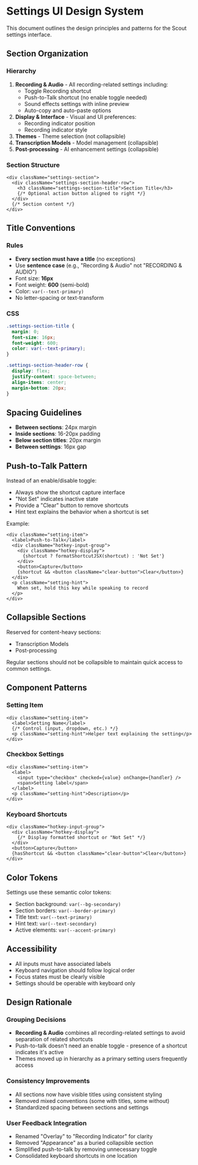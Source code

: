 # Settings UI Design System

This document outlines the design principles and patterns for the Scout settings interface.

## Section Organization

### Hierarchy
1. **Recording & Audio** - All recording-related settings including:
   - Toggle Recording shortcut
   - Push-to-Talk shortcut (no enable toggle needed)
   - Sound effects settings with inline preview
   - Auto-copy and auto-paste options
2. **Display & Interface** - Visual and UI preferences:
   - Recording indicator position
   - Recording indicator style  
3. **Themes** - Theme selection (not collapsible)
4. **Transcription Models** - Model management (collapsible)
5. **Post-processing** - AI enhancement settings (collapsible)

### Section Structure
```tsx
<div className="settings-section">
  <div className="settings-section-header-row">
    <h3 className="settings-section-title">Section Title</h3>
    {/* Optional action button aligned to right */}
  </div>
  {/* Section content */}
</div>
```

## Title Conventions

### Rules
- **Every section must have a title** (no exceptions)
- Use **sentence case** (e.g., "Recording & Audio" not "RECORDING & AUDIO")
- Font size: **16px**
- Font weight: **600** (semi-bold)
- Color: `var(--text-primary)`
- No letter-spacing or text-transform

### CSS
```css
.settings-section-title {
  margin: 0;
  font-size: 16px;
  font-weight: 600;
  color: var(--text-primary);
}

.settings-section-header-row {
  display: flex;
  justify-content: space-between;
  align-items: center;
  margin-bottom: 20px;
}
```

## Spacing Guidelines

- **Between sections**: 24px margin
- **Inside sections**: 16-20px padding
- **Below section titles**: 20px margin
- **Between settings**: 16px gap

## Push-to-Talk Pattern

Instead of an enable/disable toggle:
- Always show the shortcut capture interface
- "Not Set" indicates inactive state
- Provide a "Clear" button to remove shortcuts
- Hint text explains the behavior when a shortcut is set

Example:
```tsx
<div className="setting-item">
  <label>Push-to-Talk</label>
  <div className="hotkey-input-group">
    <div className="hotkey-display">
      {shortcut ? formatShortcutJSX(shortcut) : 'Not Set'}
    </div>
    <button>Capture</button>
    {shortcut && <button className="clear-button">Clear</button>}
  </div>
  <p className="setting-hint">
    When set, hold this key while speaking to record
  </p>
</div>
```

## Collapsible Sections

Reserved for content-heavy sections:
- Transcription Models
- Post-processing

Regular sections should not be collapsible to maintain quick access to common settings.

## Component Patterns

### Setting Item
```tsx
<div className="setting-item">
  <label>Setting Name</label>
  {/* Control (input, dropdown, etc.) */}
  <p className="setting-hint">Helper text explaining the setting</p>
</div>
```

### Checkbox Settings
```tsx
<div className="setting-item">
  <label>
    <input type="checkbox" checked={value} onChange={handler} />
    <span>Setting label</span>
  </label>
  <p className="setting-hint">Description</p>
</div>
```

### Keyboard Shortcuts
```tsx
<div className="hotkey-input-group">
  <div className="hotkey-display">
    {/* Display formatted shortcut or "Not Set" */}
  </div>
  <button>Capture</button>
  {hasShortcut && <button className="clear-button">Clear</button>}
</div>
```

## Color Tokens

Settings use these semantic color tokens:
- Section background: `var(--bg-secondary)`
- Section borders: `var(--border-primary)`
- Title text: `var(--text-primary)`
- Hint text: `var(--text-secondary)`
- Active elements: `var(--accent-primary)`

## Accessibility

- All inputs must have associated labels
- Keyboard navigation should follow logical order
- Focus states must be clearly visible
- Settings should be operable with keyboard only

## Design Rationale

### Grouping Decisions
- **Recording & Audio** combines all recording-related settings to avoid separation of related shortcuts
- Push-to-talk doesn't need an enable toggle - presence of a shortcut indicates it's active
- Themes moved up in hierarchy as a primary setting users frequently access

### Consistency Improvements
- All sections now have visible titles using consistent styling
- Removed mixed conventions (some with titles, some without)
- Standardized spacing between sections and settings

### User Feedback Integration
- Renamed "Overlay" to "Recording Indicator" for clarity
- Removed "Appearance" as a buried collapsible section
- Simplified push-to-talk by removing unnecessary toggle
- Consolidated keyboard shortcuts in one location